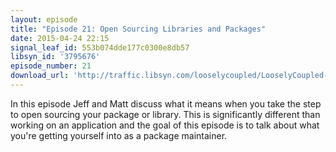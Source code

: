 ```yaml
---
layout: episode
title: "Episode 21: Open Sourcing Libraries and Packages"
date: 2015-04-24 22:15
signal_leaf_id: 553b074dde177c0300e8db57
libsyn_id: '3795676'
episode_number: 21
download_url: 'http://traffic.libsyn.com/looselycoupled/LooselyCoupled-Episode21-OpenSourceYourPackage.mp3'
---
```

In this episode Jeff and Matt discuss what it means when you take the step to open sourcing your package or library. This is significantly different than working on an application and the goal of this episode is to talk about what you're getting yourself into as a package maintainer.

